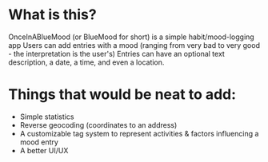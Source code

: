 # What is this?
OnceInABlueMood (or BlueMood for short) is a simple habit/mood-logging app
Users can add entries with a mood (ranging from very bad to very good - the interpretation is the user's)
Entries can have an optional text description, a date, a time, and even a location.

# Things that would be neat to add:
* Simple statistics
* Reverse geocoding (coordinates to an address)
* A customizable tag system to represent activities & factors influencing a mood entry
* A better UI/UX
